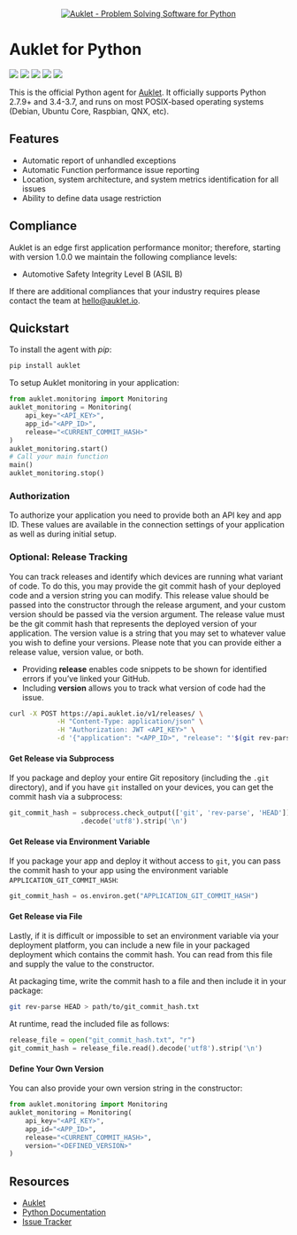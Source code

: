 <p align="center"><a href="https://auklet.io"><img src="https://s3.amazonaws.com/auklet/static/auklet_python.png" alt="Auklet - Problem Solving Software for Python"></a></p>

# Auklet for Python
<a href="https://pypi.python.org/pypi/auklet" alt="PyPi page link -- version"><img src="https://img.shields.io/pypi/v/auklet.svg" /></a>
<a href="https://pypi.python.org/pypi/auklet" alt="PyPi page link -- Apache 2.0 License"><img src="https://img.shields.io/pypi/l/auklet.svg" /></a>
<a href="https://pypi.python.org/pypi/auklet" alt="Python Versions"><img src="https://img.shields.io/pypi/pyversions/auklet.svg" /></a>
<a href="https://codeclimate.com/repos/5a54e10be3d6cb4d7d0007a8/maintainability" alt="Code Climate Maintainability"><img src="https://api.codeclimate.com/v1/badges/7c2cd3bc63a70ac7fd73/maintainability" /></a>
<a href="https://codeclimate.com/repos/5a54e10be3d6cb4d7d0007a8/test_coverage" alt="Test Coverage"><img src="https://api.codeclimate.com/v1/badges/7c2cd3bc63a70ac7fd73/test_coverage" /></a>

This is the official Python agent for [Auklet][brochure_site]. It officially supports Python 2.7.9+ and 3.4-3.7, and runs on most POSIX-based operating systems (Debian, Ubuntu Core, Raspbian, QNX, etc).

## Features
- Automatic report of unhandled exceptions
- Automatic Function performance issue reporting
- Location, system architecture, and system metrics identification for all issues
- Ability to define data usage restriction


## Compliance
Auklet is an edge first application performance monitor; therefore, starting with version 1.0.0 we maintain the following compliance levels:

- Automotive Safety Integrity Level B (ASIL B)

If there are additional compliances that your industry requires please contact the team at <hello@auklet.io>.

## Quickstart
To install the agent with _pip_:

```bash
pip install auklet
```

To setup Auklet monitoring in your application:

```python
from auklet.monitoring import Monitoring
auklet_monitoring = Monitoring(
    api_key="<API_KEY>",
    app_id="<APP_ID>",
    release="<CURRENT_COMMIT_HASH>"
)
auklet_monitoring.start()
# Call your main function
main()
auklet_monitoring.stop()
```

### Authorization
To authorize your application you need to provide both an API key and app ID. These values are available in the connection settings of your application as well as during initial setup.

### Optional: Release Tracking
You can track releases and identify which devices are running what variant of code. To do this, you may provide the git commit hash of your deployed code and a version string you can modify. This release value should be passed into the constructor through the release argument, and your custom version should be passed via the version argument. The release value must be the git commit hash that represents the deployed version of your application. The version value is a string that you may set to whatever value you wish to define your versions. Please note that you can provide either a release value, version value, or both.
* Providing <strong>release</strong> enables code snippets to be shown for identified errors if you’ve linked your GitHub.
* Including <strong>version</strong> allows you to track what version of code had the issue.

```bash
curl -X POST https://api.auklet.io/v1/releases/ \
            -H "Content-Type: application/json" \
            -H "Authorization: JWT <API_KEY>" \
            -d '{"application": "<APP_ID>", "release": "'$(git rev-parse HEAD)'", "version": "<YOUR_DEFINED_VERSION>"}'
```

#### Get Release via Subprocess
If you package and deploy your entire Git repository (including the `.git` directory), and if you have `git` installed on your devices, you can get the commit hash via a subprocess:

```python
git_commit_hash = subprocess.check_output(['git', 'rev-parse', 'HEAD'])
                  .decode('utf8').strip('\n')
```

#### Get Release via Environment Variable
If you package your app and deploy it without access to `git`, you can pass the commit hash to your app using the environment variable `APPLICATION_GIT_COMMIT_HASH`:

```python
git_commit_hash = os.environ.get("APPLICATION_GIT_COMMIT_HASH")
```

#### Get Release via File
Lastly, if it is difficult or impossible to set an environment variable via your deployment platform, you can include a new file in your packaged deployment which contains the commit hash. You can read from this file and supply the value to the constructor.

At packaging time, write the commit hash to a file and then include it in your package:

```bash
git rev-parse HEAD > path/to/git_commit_hash.txt
```

At runtime, read the included file as follows:

```python
release_file = open("git_commit_hash.txt", "r")
git_commit_hash = release_file.read().decode('utf8').strip('\n')
```

#### Define Your Own Version
You can also provide your own version string in the constructor:

```python
from auklet.monitoring import Monitoring
auklet_monitoring = Monitoring(
    api_key="<API_KEY>",
    app_id="<APP_ID>",
    release="<CURRENT_COMMIT_HASH>",
    version="<DEFINED_VERSION>"
)
```

## Resources
- [Auklet][brochure_site]
- [Python Documentation](https://docs.auklet.io/docs/python-integration)
- [Issue Tracker](https://github.com/aukletio/Auklet-Agent-Python/issues)

[brochure_site]: https://auklet.io
